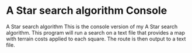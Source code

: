 # A Star search algorithm Console
A Star search algorithm
This is the console version of my A Star search algorithm. This program will run a search on a text file that provides a map with terrain costs applied to each square. The route is then output to a text file. 
